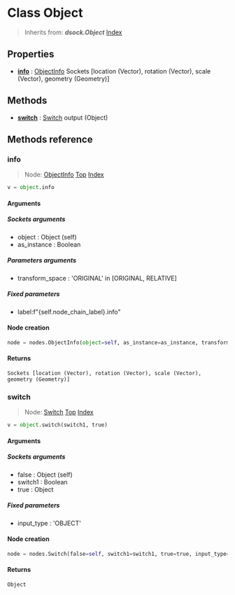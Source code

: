 
# Class Object

> Inherits from: ***dsock.Object***
[Index](/docs/index.md)

## Properties



- [**info**](#info) : [ObjectInfo](../nodes/ObjectInfo.md) Sockets      [location (Vector), rotation (Vector), scale (Vector), geometry (Geometry)]



## Methods



- [**switch**](#switch) : [Switch](../nodes/Switch.md) output (Object)



## Methods reference


### info

> Node: [ObjectInfo](../nodes/{self.node_name}.md)
[Top](#object) [Index](/docs/index.md)

```python
v = object.info
```


#### Arguments


##### Sockets arguments



- object : Object (self)
- as_instance : Boolean



##### Parameters arguments



- transform_space : 'ORIGINAL' in [ORIGINAL, RELATIVE]



##### Fixed parameters



- label:f"{self.node_chain_label}.info"



#### Node creation


```python
node = nodes.ObjectInfo(object=self, as_instance=as_instance, transform_space=transform_space, label=f"{self.node_chain_label}.info")
```


#### Returns

    Sockets [location (Vector), rotation (Vector), scale (Vector), geometry (Geometry)]

### switch

> Node: [Switch](../nodes/{self.node_name}.md)
[Top](#object) [Index](/docs/index.md)

```python
v = object.switch(switch1, true)
```


#### Arguments


##### Sockets arguments



- false : Object (self)
- switch1 : Boolean
- true : Object



##### Fixed parameters



- input_type : 'OBJECT'



#### Node creation


```python
node = nodes.Switch(false=self, switch1=switch1, true=true, input_type='OBJECT')
```


#### Returns

    Object
